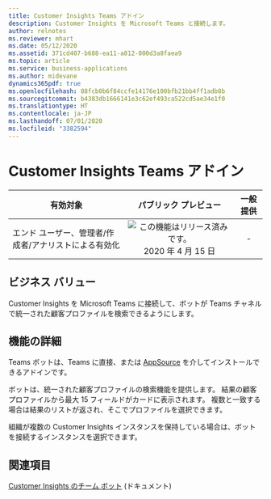 ```yaml
---
title: Customer Insights Teams アドイン
description: Customer Insights を Microsoft Teams と接続します。
author: relnotes
ms.reviewer: mhart
ms.date: 05/12/2020
ms.assetid: 371cd407-b688-ea11-a812-000d3a8faea9
ms.topic: article
ms.service: business-applications
ms.author: midevane
dynamics365pdf: true
ms.openlocfilehash: 88fcb0b6f84ccfe14176e100bfb21bb4ff1adb8b
ms.sourcegitcommit: b4383db1666141e3c62ef493ca522cd5ae34e1f0
ms.translationtype: HT
ms.contentlocale: ja-JP
ms.lasthandoff: 07/01/2020
ms.locfileid: "3382594"
---
```

# <a name="customer-insights-teams-add-in"></a>Customer Insights Teams アドイン


| 有効対象    |  パブリック プレビュー | 一般提供 | 
| ---------- | :----------: |:----------: |
|エンド ユーザー、管理者/作成者/アナリストによる有効化|![この機能はリリース済みです。](/dynamics365-release-plan/media/green-checkmark.png "この機能はリリース済みです。") 2020 年 4 月 15 日| -|


## <a name="business-value"></a>ビジネス バリュー
<!-- bv start -->
Customer Insights を Microsoft Teams に接続して、ボットが Teams チャネルで統一された顧客プロファイルを検索できるようにします。
<!-- bv end -->



## <a name="feature-details"></a>機能の詳細
<!--feature detail start -->
Teams ボットは、Teams に直接、または [AppSource](https://go.microsoft.com/fwlink/?linkid=2124104) を介してインストールできるアドインです。

ボットは、統一された顧客プロファイルの検索機能を提供します。 結果の顧客プロファイルから最大 15 フィールドがカードに表示されます。 複数と一致する場合は結果のリストが返され、そこでプロファイルを選択できます。

組織が複数の Customer Insights インスタンスを保持している場合は、ボットを接続するインスタンスを選択できます。
<!--feature detail end -->










## <a name="see-also"></a>関連項目

<!--docs start-->
[Customer Insights のチーム ボット](https://docs.microsoft.com/dynamics365/ai/customer-insights/export-teams-bot) (ドキュメント)
<!--docs end-->
